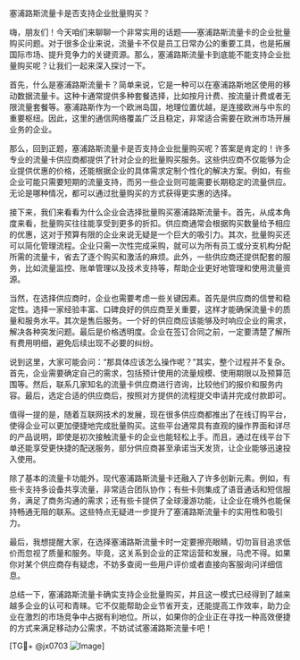 塞浦路斯流量卡是否支持企业批量购买？

嗨，朋友们！今天咱们来聊聊一个非常实用的话题——塞浦路斯流量卡的企业批量购买问题。对于很多企业来说，流量卡不仅是员工日常办公的重要工具，也是拓展国际市场、提升竞争力的关键资源。那么，塞浦路斯流量卡到底能不能支持企业批量购买呢？让我们一起来深入探讨一下。

首先，什么是塞浦路斯流量卡？简单来说，它是一种可以在塞浦路斯地区使用的移动数据流量卡。这种卡通常提供多种套餐选择，比如按月计费、按流量计费或者无限流量套餐等。塞浦路斯作为一个欧洲岛国，地理位置优越，是连接欧洲与中东的重要枢纽。因此，这里的通信网络覆盖广泛且稳定，非常适合需要在欧洲市场开展业务的企业。

那么，回到正题，塞浦路斯流量卡是否支持企业批量购买呢？答案是肯定的！许多专业的流量卡供应商都提供了针对企业的批量购买服务。这些供应商不仅能够为企业提供优惠的价格，还能根据企业的具体需求定制个性化的解决方案。例如，有些企业可能只需要短期的流量支持，而另一些企业则可能需要长期稳定的流量供应。无论是哪种情况，都可以通过批量购买的方式获得更实惠的选择。

接下来，我们来看看为什么企业会选择批量购买塞浦路斯流量卡。首先，从成本角度来看，批量购买往往能享受到更多的折扣。供应商通常会根据购买数量给予相应的优惠，这对于预算有限的企业来说无疑是一个巨大的吸引力。其次，批量购买还可以简化管理流程。企业只需一次性完成采购，就可以为所有员工或分支机构分配所需的流量卡，省去了逐个购买和激活的麻烦。此外，一些供应商还提供配套的服务，比如流量监控、账单管理以及技术支持等，帮助企业更好地管理和使用流量资源。

当然，在选择供应商时，企业也需要考虑一些关键因素。首先是供应商的信誉和稳定性。选择一家经验丰富、口碑良好的供应商至关重要，这样才能确保流量卡的质量和服务水平。其次是售后服务。一个好的供应商应该能够及时响应企业的需求，解决各种突发问题。最后是价格透明度。企业在签订合同之前，一定要清楚了解所有费用明细，避免后续出现不必要的纠纷。

说到这里，大家可能会问：“那具体应该怎么操作呢？”其实，整个过程并不复杂。首先，企业需要确定自己的需求，包括预计使用的流量规模、使用期限以及预算范围等。然后，联系几家知名的流量卡供应商进行咨询，比较他们的报价和服务内容。最后，选定合适的供应商后，按照对方提供的流程提交申请并完成付款即可。

值得一提的是，随着互联网技术的发展，现在很多供应商都推出了在线订购平台，使得企业可以更加便捷地完成批量购买。这些平台通常具有直观的操作界面和详尽的产品说明，即使是初次接触流量卡的企业也能轻松上手。而且，通过在线平台下单还能享受更快捷的配送服务，部分供应商甚至承诺当天发货，让企业能够迅速投入使用。

除了基本的流量卡功能外，现代塞浦路斯流量卡还融入了许多创新元素。例如，有些卡支持多设备共享流量，非常适合团队协作；有些卡则集成了语音通话和短信服务，满足了商务沟通的需求；还有些卡提供了全球漫游功能，让企业在境外也能保持畅通无阻的联系。这些特点无疑进一步提升了塞浦路斯流量卡的实用性和吸引力。

最后，我想提醒大家，在选择塞浦路斯流量卡时一定要擦亮眼睛，切勿盲目追求低价而忽视了质量和服务。毕竟，这关系到企业的正常运营和发展，马虎不得。如果你对某个供应商存有疑虑，不妨多查阅一些用户评价或者直接向客服询问详细信息。

总结一下，塞浦路斯流量卡确实支持企业批量购买，并且这一模式已经得到了越来越多企业的认可和青睐。它不仅能帮助企业节省开支，还能提高工作效率，助力企业在激烈的市场竞争中占据有利地位。所以，如果你的企业正在寻找一种高效便捷的方式来满足移动办公需求，不妨试试塞浦路斯流量卡吧！

[TG💪+ @jx0703 ![Image](https://github.com/user-attachments/assets/dbca1d08-cadb-493c-b0ec-ad6f7a83f270)]